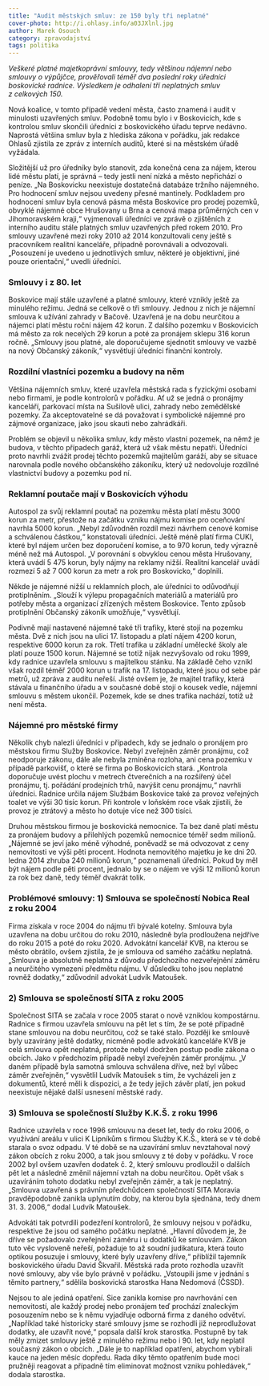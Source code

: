 ```yaml
---
title: "Audit městských smluv: ze 150 byly tři neplatné"
cover-photo: http://i.ohlasy.info/a03JXlnl.jpg
author: Marek Osouch
category: zpravodajství
tags: politika
---
```


*Veškeré platné majetkoprávní smlouvy, tedy většinou nájemní nebo smlouvy o výpůjčce, prověřovali téměř dva poslední roky úředníci boskovické radnice. Výsledkem je odhalení tří neplatných smluv z celkových 150.*

Nová koalice, v tomto případě vedení města, často znamená i audit v minulosti uzavřených smluv. Podobně tomu bylo i v Boskovicích, kde s kontrolou smluv skončili úředníci z boskovického úřadu teprve nedávno. Naprostá většina smluv byla z hlediska zákona v pořádku, jak redakce Ohlasů zjistila ze zpráv z interních auditů, které si na městském úřadě vyžádala.

Složitější už pro úředníky bylo stanovit, zda konečná cena za nájem, kterou lidé městu platí, je správná – tedy jestli není nízká a město nepřichází o peníze. „Na Boskovicku neexistuje dostatečná databáze tržního nájemného. Pro hodnocení smluv nejsou uvedeny přesné mantinely. Podkladem pro hodnocení smluv byla cenová pásma města Boskovice pro prodej pozemků, obvyklé nájemné obce Hrušovany u Brna a cenová mapa průměrných cen v Jihomoravském kraji,“ vyjmenovali úředníci ve zprávě o zjištěních z interního auditu stále platných smluv uzavřených před rokem 2010. Pro smlouvy uzavřené mezi roky 2010 až 2014 konzultovali ceny ještě s pracovníkem realitní kanceláře, případně porovnávali a odvozovali. „Posouzení je uvedeno u jednotlivých smluv, některé je objektivní, jiné pouze orientační,“ uvedli úředníci.

### Smlouvy i z 80. let

Boskovice mají stále uzavřené a platné smlouvy, které vznikly ještě za minulého režimu. Jedná se celkově o tři smlouvy. Jednou z nich je nájemní smlouva k užívání zahrady v Bačově. Uzavřená je na dobu neurčitou a nájemci platí městu roční nájem 42 korun. Z dalšího pozemku v Boskovicích má město za rok necelých 29 korun a poté za pronájem sklepu 316 korun ročně. „Smlouvy jsou platné, ale doporučujeme sjednotit smlouvy ve vazbě na nový Občanský zákoník,“ vysvětlují úředníci finanční kontroly.

### Rozdílní vlastníci pozemku a budovy na něm

Většina nájemních smluv, které uzavřela městská rada s fyzickými osobami nebo firmami, je podle kontrolorů v pořádku. Ať už se jedná o pronájmy kanceláří, parkovací místa na Sušilově ulici, zahrady nebo zemědělské pozemky. Za akceptovatelné se dá považovat i symbolické nájemné pro zájmové organizace, jako jsou skauti nebo zahrádkáři.

Problém se objevil u několika smluv, kdy město vlastní pozemek, na němž je budova, v těchto případech garáž, která už však městu nepatří. Úředníci proto navrhli zvážit prodej těchto pozemků majitelům garáží, aby se situace narovnala podle nového občanského zákoníku, který už nedovoluje rozdílné vlastnictví budovy a pozemku pod ní.

### Reklamní poutače mají v Boskovicích výhodu

Autospol za svůj reklamní poutač na pozemku města platí městu 3000 korun za metr, přestože na začátku vzniku nájmu komise pro oceňování navrhla 5000 korun. „Nebyl zdůvodněn rozdíl mezi návrhem cenové komise a schválenou částkou,“ konstatovali úředníci. Ještě méně platí firma CUKI, které byl nájem určen bez doporučení komise, a to 970 korun, tedy výrazně méně než má Autospol. „V porovnání s obvyklou cenou města Hrušovany, která uvádí 5 475 korun, byly nájmy na reklamy nižší. Realitní kancelář uvádí rozmezí 5 až 7 000 korun za metr a rok pro Boskovicko,“ doplnili.

Někde je nájemné nižší u reklamních ploch, ale úředníci to odůvodňují protiplněním. „Slouží k výlepu propagačních materiálů a materiálů pro potřeby města a organizací zřízených městem Boskovice. Tento způsob protiplnění Občanský zákoník umožňuje,“ vysvětlují.

Podivně mají nastavené nájemné také tři trafiky, které stojí na pozemku města. Dvě z nich jsou na ulici 17. listopadu a platí nájem 4200 korun, respektive 6000 korun za rok. Třetí trafika u základní umělecké školy ale platí pouze 1500 korun. Nájemné se totiž nijak nezvyšovalo od roku 1999, kdy radnice uzavřela smlouvu s majitelkou stánku. Na základě čeho vznikl však rozdíl téměř 2000 korun u trafik na 17. listopadu, které jsou od sebe pár metrů, už zpráva z auditu neřeší. Jisté ovšem je, že majitel trafiky, která stávala u finančního úřadu a v současné době stojí o kousek vedle, nájemní smlouvu s městem ukončil. Pozemek, kde se dnes trafika nachází, totiž už není města.

### Nájemné pro městské firmy

Několik chyb nalezli úředníci v případech, kdy se jednalo o pronájem pro městskou firmu Služby Boskovice. Nebyl zveřejněn záměr pronájmu, což neodporuje zákonu, dále ale nebyla zmíněna rozloha, ani cena pozemku v případě parkovišť, o které se firma po Boskovicích stará. „Kontrola doporučuje uvést plochu v metrech čtverečních a na rozšířený účel pronájmu, tj. pořádání prodejních trhů, navýšit cenu pronájmu,“ navrhli úředníci. Radnice určila nájem Službám Boskovice také za provoz veřejných toalet ve výši 30 tisíc korun. Při kontrole v loňském roce však zjistili, že provoz je ztrátový a město ho dotuje více než 300 tisíci.

Druhou městskou firmou je boskovická nemocnice. Ta bez daně platí městu za pronájem budovy a přilehlých pozemků nemocnice téměř sedm milionů. „Nájemné se jeví jako méně výhodné, poněvadž se má odvozovat z ceny nemovitosti ve výši pěti procent. Hodnota nemovitého majetku je ke dni 20. ledna 2014 zhruba 240 milionů korun,“ poznamenali úředníci. Pokud by měl být nájem podle pěti procent, jednalo by se o nájem ve výši 12 milionů korun za rok bez daně, tedy téměř dvakrát tolik.

### Problémové smlouvy: 1) Smlouva se společností Nobica Real z roku 2004

Firma získala v roce 2004 do nájmu tři bývalé kotelny. Smlouva byla uzavřena na dobu určitou do roku 2010, následně byla prodloužena nejdříve do roku 2015 a poté do roku 2020. Advokátní kancelář KVB, na kterou se město obrátilo, ovšem zjistila, že je smlouva od samého začátku neplatná. „Smlouva je absolutně neplatná z důvodu předchozího nezveřejnění záměru a neurčitého vymezení předmětu nájmu. V důsledku toho jsou neplatné rovněž dodatky,“ zdůvodnil advokát Ludvík Matoušek.

### 2) Smlouva se společností SITA z roku 2005

Společnost SITA se začala v roce 2005 starat o nově vzniklou kompostárnu. Radnice s firmou uzavřela smlouvu na pět let s tím, že se poté případně stane smlouvou na dobu neurčitou, což se také stalo. Později ke smlouvě byly uzavírány ještě dodatky, nicméně podle advokátů kanceláře KVB je celá smlouva opět neplatná, protože nebyl dodržen postup podle zákona o obcích. Jako v předchozím případě nebyl zveřejněn záměr pronájmu. „V daném případě byla samotná smlouva schválena dříve, než byl vůbec záměr zveřejněn,“ vysvětlil Ludvík Matoušek s tím, že vycházeli jen z dokumentů, které měli k dispozici, a že tedy jejich závěr platí, jen pokud neexistuje nějaké další usnesení městské rady.

### 3) Smlouva se společností Služby K.K.Š. z roku 1996

Radnice uzavřela v roce 1996 smlouvu na deset let, tedy do roku 2006, o využívání areálu v ulici K Lipníkům s firmou Služby K.K.Š., která se v té době starala o svoz odpadu. V té době se na uzavírání smluv nevztahoval nový zákon obcích z roku 2000, a tak jsou smlouvy z té doby v pořádku. V roce 2002 byl ovšem uzavřen dodatek č. 2, který smlouvu prodloužil o dalších pět let a následně změnil nájemní vztah na dobu neurčitou. Opět však s uzavíráním tohoto dodatku nebyl zveřejněn záměr, a tak je neplatný. „Smlouva uzavřená s právním předchůdcem společností SITA Moravia pravděpodobně zanikla uplynutím doby, na kterou byla sjednána, tedy dnem 31. 3. 2006,“ dodal Ludvík Matoušek.

Advokáti tak potvrdili podezření kontrolorů, že smlouvy nejsou v pořádku, respektive že jsou od samého počátku neplatné. „Hlavní důvodem je, že dříve se požadovalo zveřejnění záměru i u dodatků ke smlouvám. Zákon tuto věc vysloveně neřeší, požaduje to až soudní judikatura, která touto optikou posuzuje i smlouvy, které byly uzavřeny dříve,“ přiblížil tajemník boskovického úřadu David Škvařil. Městská rada proto rozhodla uzavřít nové smlouvy, aby vše bylo právně v pořádku. „Vstoupili jsme v jednání s těmito partnery,“ sdělila boskovická starostka Hana Nedomová (ČSSD).

Nejsou to ale jediná opatření. Sice zanikla komise pro navrhování cen nemovitostí, ale každý prodej nebo pronájem teď prochází znaleckým posouzením nebo se k němu vyjadřuje odborná firma z daného odvětví. „Například také historicky staré smlouvy jsme se rozhodli již neprodlužovat dodatky, ale uzavřít nové,“ popsala další krok starostka. Postupně by tak měly zmizet smlouvy ještě z minulého režimu nebo i 90. let, kdy neplatil současný zákon o obcích. „Dále je to například opatření, abychom vybírali kauce na jeden měsíc dopředu. Rada díky těmto opatřením bude moci pružněji reagovat a případně tím eliminovat možnost vzniku pohledávek,“ dodala starostka.


